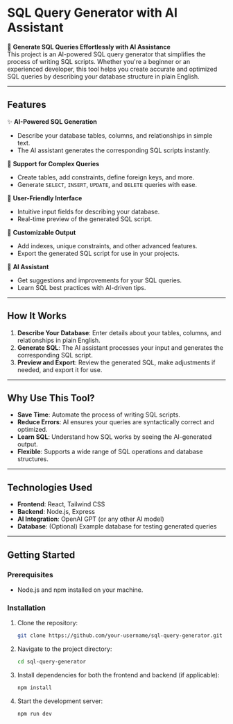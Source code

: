 # SQL Query Generator with AI Assistant

🚀 **Generate SQL Queries Effortlessly with AI Assistance**  
This project is an AI-powered SQL query generator that simplifies the process of writing SQL scripts. Whether you're a beginner or an experienced developer, this tool helps you create accurate and optimized SQL queries by describing your database structure in plain English.

---

## Features

✨ **AI-Powered SQL Generation**  
- Describe your database tables, columns, and relationships in simple text.  
- The AI assistant generates the corresponding SQL scripts instantly.

📝 **Support for Complex Queries**  
- Create tables, add constraints, define foreign keys, and more.  
- Generate `SELECT`, `INSERT`, `UPDATE`, and `DELETE` queries with ease.

🎯 **User-Friendly Interface**  
- Intuitive input fields for describing your database.  
- Real-time preview of the generated SQL script.

🔧 **Customizable Output**  
- Add indexes, unique constraints, and other advanced features.  
- Export the generated SQL script for use in your projects.

🤖 **AI Assistant**  
- Get suggestions and improvements for your SQL queries.  
- Learn SQL best practices with AI-driven tips.

---

## How It Works

1. **Describe Your Database**: Enter details about your tables, columns, and relationships in plain English.  
2. **Generate SQL**: The AI assistant processes your input and generates the corresponding SQL script.  
3. **Preview and Export**: Review the generated SQL, make adjustments if needed, and export it for use.

---

## Why Use This Tool?

- **Save Time**: Automate the process of writing SQL scripts.  
- **Reduce Errors**: AI ensures your queries are syntactically correct and optimized.  
- **Learn SQL**: Understand how SQL works by seeing the AI-generated output.  
- **Flexible**: Supports a wide range of SQL operations and database structures.

---

## Technologies Used

- **Frontend**: React, Tailwind CSS  
- **Backend**: Node.js, Express  
- **AI Integration**: OpenAI GPT (or any other AI model)  
- **Database**: (Optional) Example database for testing generated queries  

---

## Getting Started

### Prerequisites
- Node.js and npm installed on your machine.

### Installation
1. Clone the repository:
   ```bash
   git clone https://github.com/your-username/sql-query-generator.git
2. Navigate to the project directory:
   ```bash
   cd sql-query-generator
3. Install dependencies for both the frontend and backend (if applicable):
    ```bash
   npm install
4. Start the development server:
    ```bash
   npm run dev
